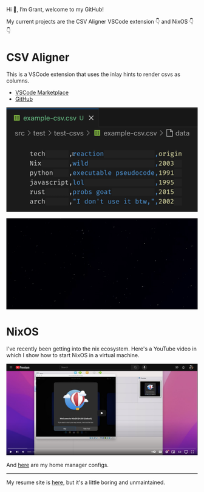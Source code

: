 Hi 👋, I’m Grant, welcome to my GitHub!

My current projects are 
the CSV Aligner VSCode extension 👇 and
NixOS 👇👇

# CSV Aligner

This is a VSCode extension that uses the inlay hints to
render csvs as columns.

- [VSCode Marketplace](https://marketplace.visualstudio.com/items?itemName=GrantSmith.csv-aligner)
- [GitHub](https://github.com/GSmithApps/csv-aligner)

![](deleting-columns.gif)

![git](csv-aligner1.gif)

# NixOS

I've recently been getting into
the nix ecosystem. Here's
a YouTube video in which I show how to start NixOS
in a virtual machine. 

[![Demo Video](nix-YT-link.png)](https://www.youtube.com/watch?v=cqwawmDEX8c)

And [here](https://github.com/GSmithApps/home-manager-config) are my home manager configs.

---

My resume site is [here](https://github.com/GSmithApps/home-manager-config),
but it's a little boring and unmaintained.

